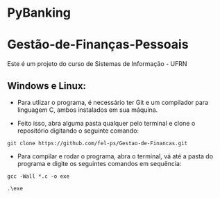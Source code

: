 # PyBanking
# Gestão-de-Finanças-Pessoais

Este é um projeto do curso de Sistemas de Informação - UFRN

## Windows e Linux:

- Para utlizar o programa, é necessário ter Git e um compilador para linguagem C, ambos instalados em sua máquina.

- Feito isso, abra alguma pasta qualquer pelo terminal e clone o repositório digitando o seguinte comando:

```shell
git clone https://github.com/fel-ps/Gestao-de-Financas.git
```

- Para compilar e rodar o programa, abra o terminal, vá até a pasta do programa e digite os seguintes comandos em sequência:

```
gcc -Wall *.c -o exe
```
```
.\exe
```
